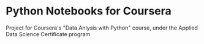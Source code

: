 # Python Notebooks for Coursera
Project for Coursera's "Data Anlysis with Python" course, under the Applied Data Science Certificate program
